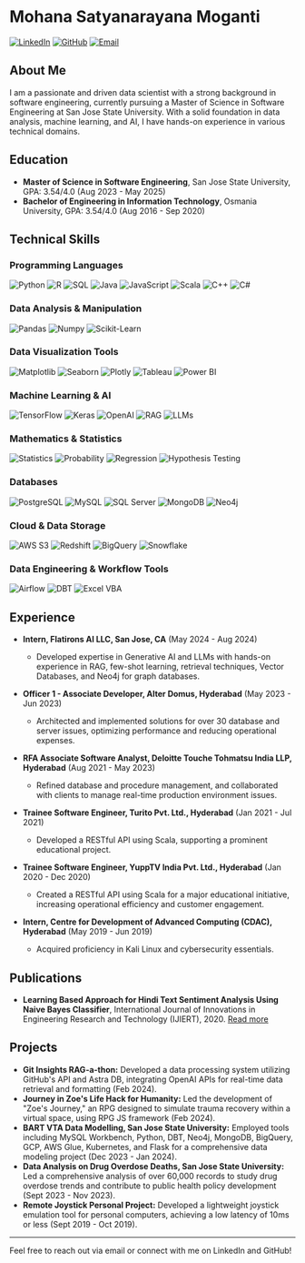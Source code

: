 # Mohana Satyanarayana Moganti

[![LinkedIn](https://img.shields.io/badge/LinkedIn-0077B5?style=for-the-badge&logo=linkedin&logoColor=white)](https://www.linkedin.com/in/mohana-moganti/)
[![GitHub](https://img.shields.io/badge/GitHub-181717?style=for-the-badge&logo=github&logoColor=white)](https://github.com/Dead-Stone)
[![Email](https://img.shields.io/badge/Email-D14836?style=for-the-badge&logo=gmail&logoColor=white)](mailto:mohanasatyanarayana.moganti@sjsu.edu)

## About Me

I am a passionate and driven data scientist with a strong background in software engineering, currently pursuing a Master of Science in Software Engineering at San Jose State University. With a solid foundation in data analysis, machine learning, and AI, I have hands-on experience in various technical domains.

## Education

- **Master of Science in Software Engineering**, San Jose State University, GPA: 3.54/4.0 (Aug 2023 - May 2025)
- **Bachelor of Engineering in Information Technology**, Osmania University, GPA: 3.54/4.0 (Aug 2016 - Sep 2020)

## Technical Skills

### Programming Languages
![Python](https://img.shields.io/badge/Python-3776AB?style=for-the-badge&logo=python&logoColor=white)
![R](https://img.shields.io/badge/R-276DC3?style=for-the-badge&logo=r&logoColor=white)
![SQL](https://img.shields.io/badge/SQL-336791?style=for-the-badge&logo=postgresql&logoColor=white)
![Java](https://img.shields.io/badge/Java-007396?style=for-the-badge&logo=java&logoColor=white)
![JavaScript](https://img.shields.io/badge/JavaScript-F7DF1E?style=for-the-badge&logo=javascript&logoColor=black)
![Scala](https://img.shields.io/badge/Scala-DC322F?style=for-the-badge&logo=scala&logoColor=white)
![C++](https://img.shields.io/badge/C++-00599C?style=for-the-badge&logo=cplusplus&logoColor=white)
![C#](https://img.shields.io/badge/C%23-239120?style=for-the-badge&logo=csharp&logoColor=white)

### Data Analysis & Manipulation
![Pandas](https://img.shields.io/badge/Pandas-150458?style=for-the-badge&logo=pandas&logoColor=white)
![Numpy](https://img.shields.io/badge/Numpy-013243?style=for-the-badge&logo=numpy&logoColor=white)
![Scikit-Learn](https://img.shields.io/badge/Scikit--Learn-F7931E?style=for-the-badge&logo=scikit-learn&logoColor=white)

### Data Visualization Tools
![Matplotlib](https://img.shields.io/badge/Matplotlib-013243?style=for-the-badge&logo=matplotlib&logoColor=white)
![Seaborn](https://img.shields.io/badge/Seaborn-3776AB?style=for-the-badge&logo=python&logoColor=white)
![Plotly](https://img.shields.io/badge/Plotly-3F4F75?style=for-the-badge&logo=plotly&logoColor=white)
![Tableau](https://img.shields.io/badge/Tableau-E97627?style=for-the-badge&logo=tableau&logoColor=white)
![Power BI](https://img.shields.io/badge/Power%20BI-F2C811?style=for-the-badge&logo=powerbi&logoColor=black)

### Machine Learning & AI
![TensorFlow](https://img.shields.io/badge/TensorFlow-FF6F00?style=for-the-badge&logo=tensorflow&logoColor=white)
![Keras](https://img.shields.io/badge/Keras-D00000?style=for-the-badge&logo=keras&logoColor=white)
![OpenAI](https://img.shields.io/badge/OpenAI-412991?style=for-the-badge&logo=openai&logoColor=white)
![RAG](https://img.shields.io/badge/RAG-3776AB?style=for-the-badge&logo=python&logoColor=white)
![LLMs](https://img.shields.io/badge/LLMs-3E7C17?style=for-the-badge&logo=ai&logoColor=white)

### Mathematics & Statistics
![Statistics](https://img.shields.io/badge/Statistics-004080?style=for-the-badge&logo=statistics&logoColor=white)
![Probability](https://img.shields.io/badge/Probability-800000?style=for-the-badge&logo=probability&logoColor=white)
![Regression](https://img.shields.io/badge/Regression-660066?style=for-the-badge&logo=regression&logoColor=white)
![Hypothesis Testing](https://img.shields.io/badge/Hypothesis%20Testing-004080?style=for-the-badge&logo=hypothesis-testing&logoColor=white)

### Databases
![PostgreSQL](https://img.shields.io/badge/PostgreSQL-336791?style=for-the-badge&logo=postgresql&logoColor=white)
![MySQL](https://img.shields.io/badge/MySQL-4479A1?style=for-the-badge&logo=mysql&logoColor=white)
![SQL Server](https://img.shields.io/badge/SQL%20Server-CC2927?style=for-the-badge&logo=microsoftsqlserver&logoColor=white)
![MongoDB](https://img.shields.io/badge/MongoDB-47A248?style=for-the-badge&logo=mongodb&logoColor=white)
![Neo4j](https://img.shields.io/badge/Neo4j-008CC1?style=for-the-badge&logo=neo4j&logoColor=white)

### Cloud & Data Storage
![AWS S3](https://img.shields.io/badge/AWS%20S3-569A31?style=for-the-badge&logo=amazons3&logoColor=white)
![Redshift](https://img.shields.io/badge/Redshift-232F3E?style=for-the-badge&logo=amazonredshift&logoColor=white)
![BigQuery](https://img.shields.io/badge/BigQuery-4285F4?style=for-the-badge&logo=googlecloud&logoColor=white)
![Snowflake](https://img.shields.io/badge/Snowflake-29B5E8?style=for-the-badge&logo=snowflake&logoColor=white)

### Data Engineering & Workflow Tools
![Airflow](https://img.shields.io/badge/Airflow-017CEE?style=for-the-badge&logo=apache-airflow&logoColor=white)
![DBT](https://img.shields.io/badge/DBT-FF694B?style=for-the-badge&logo=dbt&logoColor=white)
![Excel VBA](https://img.shields.io/badge/Excel%20VBA-217346?style=for-the-badge&logo=microsoftexcel&logoColor=white)

## Experience

- **Intern, Flatirons AI LLC, San Jose, CA** (May 2024 - Aug 2024)
  - Developed expertise in Generative AI and LLMs with hands-on experience in RAG, few-shot learning, retrieval techniques, Vector Databases, and Neo4j for graph databases.

- **Officer 1 - Associate Developer, Alter Domus, Hyderabad** (May 2023 - Jun 2023)
  - Architected and implemented solutions for over 30 database and server issues, optimizing performance and reducing operational expenses.

- **RFA Associate Software Analyst, Deloitte Touche Tohmatsu India LLP, Hyderabad** (Aug 2021 - May 2023)
  - Refined database and procedure management, and collaborated with clients to manage real-time production environment issues.

- **Trainee Software Engineer, Turito Pvt. Ltd., Hyderabad** (Jan 2021 - Jul 2021)
  - Developed a RESTful API using Scala, supporting a prominent educational project.

- **Trainee Software Engineer, YuppTV India Pvt. Ltd., Hyderabad** (Jan 2020 - Dec 2020)
  - Created a RESTful API using Scala for a major educational initiative, increasing operational efficiency and customer engagement.

- **Intern, Centre for Development of Advanced Computing (CDAC), Hyderabad** (May 2019 - Jun 2019)
  - Acquired proficiency in Kali Linux and cybersecurity essentials.

## Publications

- **Learning Based Approach for Hindi Text Sentiment Analysis Using Naive Bayes Classifier**, International Journal of Innovations in Engineering Research and Technology (IJIERT), 2020. [Read more](https://repo.ijiert.org/index.php/ijiert/article/view/161)

## Projects

- **Git Insights RAG-a-thon:** Developed a data processing system utilizing GitHub's API and Astra DB, integrating OpenAI APIs for real-time data retrieval and formatting (Feb 2024).
- **Journey in Zoe's Life Hack for Humanity:** Led the development of "Zoe's Journey," an RPG designed to simulate trauma recovery within a virtual space, using RPG JS framework (Feb 2024).
- **BART VTA Data Modelling, San Jose State University:** Employed tools including MySQL Workbench, Python, DBT, Neo4j, MongoDB, BigQuery, GCP, AWS Glue, Kubernetes, and Flask for a comprehensive data modeling project (Dec 2023 - Jan 2024).
- **Data Analysis on Drug Overdose Deaths, San Jose State University:** Led a comprehensive analysis of over 60,000 records to study drug overdose trends and contribute to public health policy development (Sept 2023 - Nov 2023).
- **Remote Joystick Personal Project:** Developed a lightweight joystick emulation tool for personal computers, achieving a low latency of 10ms or less (Sept 2019 - Oct 2019).

---

Feel free to reach out via email or connect with me on LinkedIn and GitHub!
